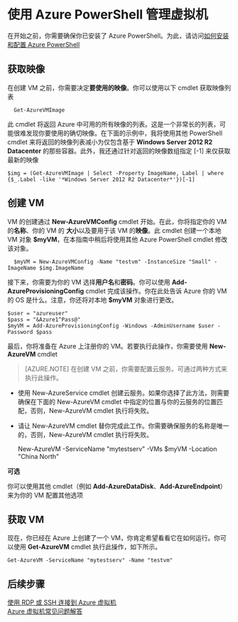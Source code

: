 <properties
   pageTitle="manage-vms-azure-powershell"
   description="使用 Azure PowerShell 管理 VM"
   services="virtual-machines"
   documentationCenter="windows"
   authors="singhkay"
   manager="timlt"
   editor=""/>
<tags ms.service="virtual-machines"
    ms.date="03/09/2015"
    wacn.date="04/15/2015"
    />

# 使用 Azure PowerShell 管理虚拟机

在开始之前，你需要确保你已安装了 Azure PowerShell。为此，请访问[如何安装和配置 Azure PowerShell](/documentation/articles/install-configure-powershell/)

## 获取映像

在创建 VM 之前，你需要决定**要使用的映像**。你可以使用以下 cmdlet 获取映像列表

      Get-AzureVMImage

此 cmdlet 将返回 Azure 中可用的所有映像的列表。这是一个非常长的列表，可能很难发现你要使用的确切映像。在下面的示例中，我将使用其他 PowerShell cmdlet 来将返回的映像列表减小为仅包含基于 **Windows Server 2012 R2 Datacenter** 的那些容器。此外，我还通过针对返回的映像数组指定 [-1] 来仅获取最新的映像

    $img = (Get-AzureVMImage | Select -Property ImageName, Label | where {$_.Label -like '*Windows Server 2012 R2 Datacenter*'})[-1]

## 创建 VM

VM 的创建通过 **New-AzureVMConfig** cmdlet 开始。在此，你将指定你的 VM 的**名称**、你的 VM 的 **大小**以及要用于该 VM 的**映像**。此 cmdlet 创建一个本地 VM 对象 **$myVM**，在本指南中稍后将使用其他 Azure PowerShell cmdlet 修改该对象。

      $myVM = New-AzureVMConfig -Name "testvm" -InstanceSize "Small" -ImageName $img.ImageName

接下来，你需要为你的 VM 选择**用户名**和**密码**。你可以使用 **Add-AzureProvisioningConfig** cmdlet 完成该操作。你在此处告诉 Azure 你的 VM 的 OS 是什么。注意，你还将对本地 **$myVM** 对象进行更改。

    $user = "azureuser"
    $pass = "&Azure1^Pass@"
    $myVM = Add-AzureProvisioningConfig -Windows -AdminUsername $user -Password $pass

最后，你将准备在 Azure 上注册你的 VM。若要执行此操作，你需要使用 **New-AzureVM** cmdlet

> [AZURE.NOTE] 在创建 VM 之前，你需要配置云服务。可通过两种方式来执行此操作。
* 使用 New-AzureService cmdlet 创建云服务。如果你选择了此方法，则需要确保在下面的 New-AzureVM cmdlet 中指定的位置与你的云服务的位置匹配，否则，New-AzureVM cmdlet 执行将失败。
* 请让 New-AzureVM cmdlet 替你完成此工作。你需要确保服务的名称是唯一的，否则，New-AzureVM cmdlet 执行将失败。

    New-AzureVM -ServiceName "mytestserv" -VMs $myVM -Location "China North"

**可选**

你可以使用其他 cmdlet（例如 **Add-AzureDataDisk**、**Add-AzureEndpoint**）来为你的 VM 配置其他选项

## 获取 VM
现在，你已经在 Azure 上创建了一个 VM，你肯定希望看看它在如何运行。你可以使用 **Get-AzureVM** cmdlet 执行此操作，如下所示。

    Get-AzureVM -ServiceName "mytestserv" -Name "testvm"


## 后续步骤
[使用 RDP 或 SSH 连接到 Azure 虚拟机](https://msdn.microsoft.com/zh-cn/library/azure/dn535788.aspx)<br>
[Azure 虚拟机常见问题解答](https://msdn.microsoft.com/zh-cn/library/azure/dn683781.aspx)

<!--HONumber=50-->